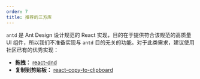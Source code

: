 ```yaml
---
order: 7
title: 推荐的三方库
---
```


`antd` 是 Ant Design 设计规范的 React 实现，目的在于提供符合该规范的高质量 UI 组件，所以我们不准备实现与 `antd` 目的无关的功能。对于此类需求，建议使用社区已有的优秀实现：

* **拖拽：** [react-dnd](https://github.com/gaearon/react-dnd)
* **复制到剪贴板：** [react-copy-to-clipboard](https://github.com/nkbt/react-copy-to-clipboard)

